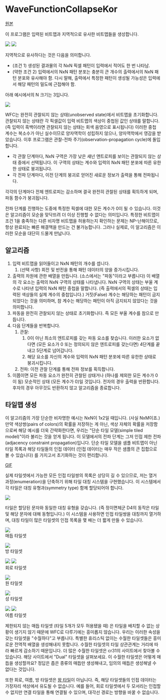 # WaveFunctionCollapseKor
[원본](https://github.com/mxgmn/WaveFunctionCollapse)

이 프로그램은 입력된 비트맵과 지역적으로 유사한 비트맵들을 생성합니다.

![](https://raw.githubusercontent.com/mxgmn/Blog/master/resources/wfc.png)
![](https://camo.githubusercontent.com/6156e7afcb795d6a05fe7f02a43b5a477ad6eec8df3293db7509b4d6aa7d830f/687474703a2f2f692e696d6775722e636f6d2f734e75425653722e676966)

지역적으로 유사하다는 것은 다음을 의미합니다.
* (조건 1) 생성된 결과물의 각 NxN 픽셀 패턴이 입력에서 적어도 한 번 나타남.
* (약한 조건 2) 입력에서의 NxN 패턴 분포는 충분히 큰 개수의 출력에서의 NxN 패턴 분포와 유사해야 함. 다시 말해, 출력에서 특정한 패턴이 생성될 가능성은 입력에서 해당 패턴의 밀도에 근접해야 함.

아래 예시에서의 N 크기는 3입니다.

![](https://raw.githubusercontent.com/mxgmn/Blog/master/resources/wfc-patterns.png)

WFC는 완전히 관찰되지 않는 상태(unobserved state)에서 비트맵을 초기화합니다. 관찰되지 않는 상태란 각 픽셀값이 입력 비트맵의 색상이 중첩된 값인 상태를 말합니다. (즉 입력이 흑백이라면 관찰되지 않는 상태는 회색 음영으로 표시됩니다) 이러한 중첩 계수는 복소수가 아닌 실수이므로 양자역학이 성립하지 않으나, 양자역학에서 영감을 받았습니다. 이후 프로그램은 관찰-전파 주기(observation-propagation cycle)에 돌입합니다.
* 각 관찰 단계마다, NxN 구역은 가장 낮은 섀넌 앤트로피를 보이는 관찰되지 않는 상태 중에서 선택됩니다. 이 구역의 상태는 계수와 입력의 NxN 패턴 분포에 따른 유한한 상태로 붕괴됩니다.
* 각 전파 단계마다, 이전 단계의 붕괴로 얻어진 새로운 정보가 출력을 통해 전파됩니다.

각각의 단계마다 전체 엔트로피는 감소하며 결국 완전히 관찰된 상태를 획득하게 되며, 파동 함수가 붕괴됩니다.

전파 단계를 진행하는 도중에 특정한 픽셀에 대한 모든 계수가 0이 될 수 있습니다. 이것은 알고리즘이 모순을 맞닥뜨려 더 이상 진행할 수 없다는 의미입니다. 특정한 비트맵이 조건 1을 충족하는 다른 비자명 비트맵을 허용하는지 확인하는 문제는 NP-난해이므로, 항상 완료되는 빠른 해결책을 만드는 건 불가능합니다. 그러나 실제로, 이 알고리즘은 이러한 모순을 대단히 드물게 만납니다.


## 알고리즘
1. 입력 비트맵을 읽어들이고 NxN 패턴의 개수를 셉니다.
    1. (선택 사항) 회전 및 반전을 통해 패턴 데이터의 양을 증가시킵니다.
2. 출력의 차원에 관한 배열을 만듭니다. (소스에서는 "파동"이라고 부릅니다) 이 배열의 각 요소는 출력의 NxN 구역의 상태를 나타냅니다. NxN 구역의 상태는 부울 계수로 나타낸 입력의 NxN 패턴 중첩을 말합니다. (즉 출력에서의 픽셀의 상태는 입력된 색상들의 실제 계수의 중첩입니다.) 거짓(False) 계수는 해당하는 패턴이 금지되었다는 것을 의미하며, 참 계수는 해당하는 패턴이 아직 금지되지 않았다는 것을 의미합니다.
3. 파동을 완전히 관찰되지 않는 상태로 초기화합니다. 즉 모든 부울 계수를 참으로 만듭니다.
4. 다음 단계들을 반복합니다.
    1. 관찰:
        1. 0이 아닌 최소의 엔트로피를 갖는 파동 요소를 찾습니다. 이러한 요소가 없다면 (모든 요소가 0 또는 정의되지 않은 엔트로피를 갖는다면) 4단계를 끝내고 5단계로 넘어갑니다.
        2. 해당 요소를 자신의 계수와 입력의 NxN 패턴 분포에 따른 유한한 상태로 붕괴시킵니다.
    2. 전파: 이전 관찰 단계를 통해 전파 정보를 획득합니다.
5. 이쯤이면 모든 파동 요소가 완전히 관찰된 상태거나 (하나를 제외한 모든 계수가 0이 됨) 모순적인 상태 (모든 계수가 0)일 것입니다. 전자의 경우 출력을 반환합니다. 후자의 경우 아무것도 반환하지 않고 알고리즘을 종료합니다.


## 타일맵 생성
이 알고리즘의 가장 단순한 비자명한 예시는 NxN이 1x2일 때입니다. (사실 NxM이죠.) 만약 색상쌍(pairs of colors)의 확률을 저장하는 게 아닌, 색상 자체의 확률을 저장함으로써 해당 예시를 더욱 간략화한다면, 우리는 "단순 타일 모델(simple tiled model)"이라 불리는 것을 얻게 됩니다. 이 모델에서의 전파 단계는 그저 인접 제한 전파(adjacency constraint propagation)입니다. 단순 타일 모델을 샘플 비트맵이 아닌 타일 목록과 해당 타일들의 인접 데이터 (인접 데이터는 매우 작은 샘플의 큰 집합으로 볼 수 있습니다) 를 가지고서 초기화하는 것이 편리합니다.

[GIF](http://i.imgur.com/jIctSoT.gif)

실제 타일셋에서 가능한 모든 인접 타일쌍의 목록은 상당히 길 수 있으므로, 저는 열거 과정(enumeration)을 단축하기 위해 타일 대칭 시스템을 구현했습니다. 이 시스템에서 각 타일은 대칭 유형과(symmetry type) 함께 할당되어야 합니다.

![](https://raw.githubusercontent.com/mxgmn/Blog/master/resources/wfc-symmetry-system.png)

타일은 할당된 문자와 동일한 대칭 유형을 갖습니다. (즉 정이면체군 D4의 동작은 타일 및 해당 문자에 대해 동형입니다.) 이 시스템을 사용하면 인접 타일쌍을 대칭까지 열거하며, 대칭 타일이 많은 타일셋의 인접 목록을 몇 배는 더 짧게 만들 수 있습니다.

![](https://raw.githubusercontent.com/mxgmn/Blog/master/resources/wfc-knots.png)   
매듭 타일셋
   
![](https://raw.githubusercontent.com/mxgmn/Blog/master/resources/wfc-rooms.png)   
방 타일셋
   
![](https://raw.githubusercontent.com/mxgmn/Blog/master/resources/wfc-circuit-1.png)
![](https://raw.githubusercontent.com/mxgmn/Blog/master/resources/wfc-circuit-2.png)   
회로 타일셋
   
![](https://raw.githubusercontent.com/mxgmn/Blog/master/resources/wfc-circles.png)   
원 타일셋
   
![](https://raw.githubusercontent.com/mxgmn/Blog/master/resources/wfc-castle.png)   
성 타일셋
   
![](https://raw.githubusercontent.com/mxgmn/Blog/master/resources/wfc-summer-1.png)
![](https://raw.githubusercontent.com/mxgmn/Blog/master/resources/wfc-summer-2.png)   
여름 타일셋

제한되지 않는 매듭 타일셋 (타일 5개가 모두 허용됐을 때) 은 타일을 배치할 수 없는 상황이 생기지 않기 때문에 WFC로 다루기에는 흥미롭지 않습니다. 우리는 이러한 속성을 갖는 타일셋을 "수월하다"고 부릅니다. 특별한 휴리스틱 없이는 수월한 타일셋들은 흥미로운 전역적 배열을 생성해내지 못합니다. 수월한 타일셋의 타일 상관관계는 거리에 따라 빠르게 감소하기 때문입니다. 더 많은 수월한 타일셋은 cr31의 사이트에서 찾아볼 수 있습니다. 해당 사이트에서 "Dual" 타일셋을 살펴보세요. 이 수월한 타일셋은 어떻게 매듭을 생성할까요? 정답은 좁은 종류의 매듭만 생성해내고, 임의의 매듭은 생성해낼 수 없다는 것입니다.

또한 회로, 여름, 방 타일셋은 [왕 타일](https://en.wikipedia.org/wiki/Wang_tile)이 아닙니다. 즉, 해당 타일셋들의 인접 데이터는 가장자리 색상에서 유도될 수 없습니다. 예를 들어, 회로 타일셋에서 두 모서리는 인접할 수 없지만 연결 타일을 통해 연결될 수 있으며, 대각선 경로는 방향을 바꿀 수 없습니다.
